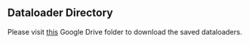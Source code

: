 ## Dataloader Directory

Please visit [this](https://drive.google.com/drive/folders/1afTDa0tGDXL0NYmf8fB_FN0r0IsdZuWE?usp=sharing) Google Drive folder to download the saved dataloaders.
